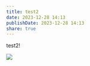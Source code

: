 ```yaml
---
title: test2
date: 2023-12-28 14:13
publishDate: 2023-12-28 14:13
share: true
---
```


test2!

![](images/nature3.jpg)